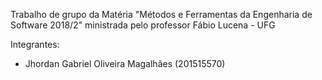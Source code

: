 Trabalho de grupo da Matéria "Métodos e Ferramentas  da Engenharia de Software 2018/2" ministrada pelo professor Fábio Lucena - UFG

Integrantes: 
- Jhordan Gabriel Oliveira Magalhães (201515570)
